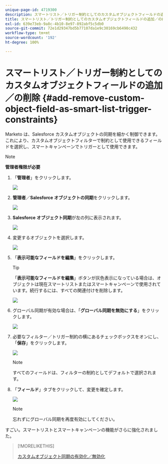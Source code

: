 ```yaml
---
unique-page-id: 4719300
description: スマートリスト／トリガー制約としてのカスタムオブジェクトフィールドの追加／の削除 - Marketo ドキュメント - 製品ドキュメント
title: スマートリスト／トリガー制約としてのカスタムオブジェクトフィールドの追加／の削除
exl-id: 639e73eb-9a8c-4b10-8e97-892abf5c5db0
source-git-commit: 72e1d29347bd5b77107da1e9c30169cb6490c432
workflow-type: tm+mt
source-wordcount: '192'
ht-degree: 100%

---
```


# スマートリスト／トリガー制約としてのカスタムオブジェクトフィールドの追加／の削除 {#add-remove-custom-object-field-as-smart-list-trigger-constraints}

Marketo は、Salesforce カスタムオブジェクトの同期を細かく制御できます。これにより、カスタムオブジェクトフィルターで制約として使用できるフィールドを選択し、スマートキャンペーンでトリガーとして使用できます。

>[!NOTE]
>
>**管理者権限が必要**

1. 「**管理者**」をクリックします。

   ![](assets/image2014-12-10-13-3a9-3a47.png)

1. **管理者**／**Salesforce オブジェクトの同期**&#x200B;をクリックします。

   ![](assets/image2015-12-11-15-3a11-3a41.png)

1. **Salesforce オブジェクト同期**&#x200B;が左の列に表示されます。

   ![](assets/image2015-12-11-15-3a15-3a15.png)

1. 変更するオブジェクトを選択します。

   ![](assets/image2014-12-10-13-3a10-3a11.png)

1. 「**表示可能なフィールドを編集**」をクリックします。

   >[!TIP]
   >
   >「**表示可能なフィールドを編集**」ボタンが灰色表示になっている場合は、オブジェクトは現在スマートリストまたはスマートキャンペーンで使用されています。続行するには、すべての関連付けを削除します。

   ![](assets/image2014-12-10-13-3a10-3a25.png)

1. グローバル同期が有効な場合は、「**グローバル同期を無効にする**」をクリックします。

   ![](assets/image2014-12-10-13-3a10-3a36.png)

1. 必要なフィルター／トリガー制約の横にあるチェックボックスをオンにし、「**保存**」をクリックします。

   ![](assets/image2014-12-10-13-3a10-3a47.png)

   >[!NOTE]
   >
   >すべてのフィールドは、フィルターの制約としてデフォルトで選択されます。

1. 「**フィールド**」タブをクリックして、変更を確定します。

   ![](assets/image2014-12-10-13-3a10-3a56.png)

   >[!NOTE]
   >
   >忘れずにグローバル同期を再度有効にしてください。

すごい。スマートリストとスマートキャンペーンの機能がさらに強化されました。

>[!MORELIKETHIS]
>
>[カスタムオブジェクト同期の有効化／無効化](/help/marketo/product-docs/crm-sync/salesforce-sync/setup/optional-steps/enable-disable-custom-object-sync.md)
